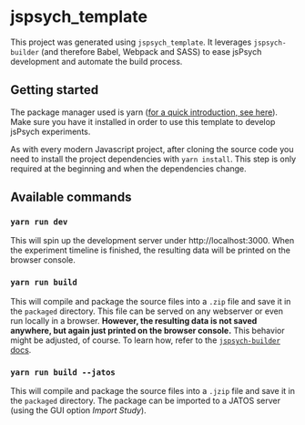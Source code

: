 # jspsych_template

This project was generated using `jspsych_template`. It leverages `jspsych-builder` (and therefore Babel, Webpack and SASS) to ease jsPsych development and automate the build process.

## Getting started

The package manager used is yarn ([for a quick introduction, see here][1]). Make sure you have it installed in order to use this template to develop jsPsych experiments.

As with every modern Javascript project, after cloning the source code you need to install the project dependencies with `yarn install`. This step is only required at the beginning and when the dependencies change.

## Available commands

### `yarn run dev`

This will spin up the development server under http://localhost:3000. When the experiment timeline is finished, the resulting data will be printed on the browser console.

### `yarn run build`

This will compile and package the source files into a `.zip` file and save it in the `packaged` directory. This file can be served on any webserver or even run locally in a browser. **However, the resulting data is not saved anywhere, but again just printed on the browser console.** This behavior might be adjusted, of course. To learn how, refer to the [`jspsych-builder` docs][2].

### `yarn run build --jatos`

This will compile and package the source files into a `.jzip` file and save it in the `packaged` directory. The package can be imported to a JATOS server (using the GUI option _Import Study_).

[1]: https://yarnpkg.com/getting-started
[2]: https://github.com/bjoluc/jspsych-builder
